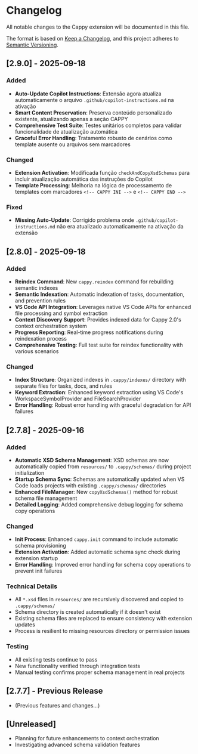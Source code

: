 # Changelog

All notable changes to the Cappy extension will be documented in this file.

The format is based on [Keep a Changelog](https://keepachangelog.com/en/1.0.0/),
and this project adheres to [Semantic Versioning](https://semver.org/spec/v2.0.0.html).

## [2.9.0] - 2025-09-18

### Added
- **Auto-Update Copilot Instructions**: Extensão agora atualiza automaticamente o arquivo `.github/copilot-instructions.md` na ativação
- **Smart Content Preservation**: Preserva conteúdo personalizado existente, atualizando apenas a seção CAPPY
- **Comprehensive Test Suite**: Testes unitários completos para validar funcionalidade de atualização automática
- **Graceful Error Handling**: Tratamento robusto de cenários como template ausente ou arquivos sem marcadores

### Changed
- **Extension Activation**: Modificada função `checkAndCopyXsdSchemas` para incluir atualização automática das instruções do Copilot
- **Template Processing**: Melhoria na lógica de processamento de templates com marcadores `<!-- CAPPY INI -->` e `<!-- CAPPY END -->`

### Fixed
- **Missing Auto-Update**: Corrigido problema onde `.github/copilot-instructions.md` não era atualizado automaticamente na ativação da extensão

## [2.8.0] - 2025-09-18

### Added
- **Reindex Command**: New `cappy.reindex` command for rebuilding semantic indexes
- **Semantic Indexation**: Automatic indexation of tasks, documentation, and prevention rules
- **VS Code API Integration**: Leverages native VS Code APIs for enhanced file processing and symbol extraction
- **Context Discovery Support**: Provides indexed data for Cappy 2.0's context orchestration system
- **Progress Reporting**: Real-time progress notifications during reindexation process
- **Comprehensive Testing**: Full test suite for reindex functionality with various scenarios

### Changed
- **Index Structure**: Organized indexes in `.cappy/indexes/` directory with separate files for tasks, docs, and rules
- **Keyword Extraction**: Enhanced keyword extraction using VS Code's WorkspaceSymbolProvider and FileSearchProvider
- **Error Handling**: Robust error handling with graceful degradation for API failures

## [2.7.8] - 2025-09-16

### Added
- **Automatic XSD Schema Management**: XSD schemas are now automatically copied from `resources/` to `.cappy/schemas/` during project initialization
- **Startup Schema Sync**: Schemas are automatically updated when VS Code loads projects with existing `.cappy/schemas/` directories
- **Enhanced FileManager**: New `copyXsdSchemas()` method for robust schema file management
- **Detailed Logging**: Added comprehensive debug logging for schema copy operations

### Changed
- **Init Process**: Enhanced `cappy.init` command to include automatic schema provisioning
- **Extension Activation**: Added automatic schema sync check during extension startup
- **Error Handling**: Improved error handling for schema copy operations to prevent init failures

### Technical Details
- All `*.xsd` files in `resources/` are recursively discovered and copied to `.cappy/schemas/`
- Schema directory is created automatically if it doesn't exist
- Existing schema files are replaced to ensure consistency with extension updates
- Process is resilient to missing resources directory or permission issues

### Testing
- All existing tests continue to pass
- New functionality verified through integration tests
- Manual testing confirms proper schema management in real projects

## [2.7.7] - Previous Release
- (Previous features and changes...)

## [Unreleased]
- Planning for future enhancements to context orchestration
- Investigating advanced schema validation features